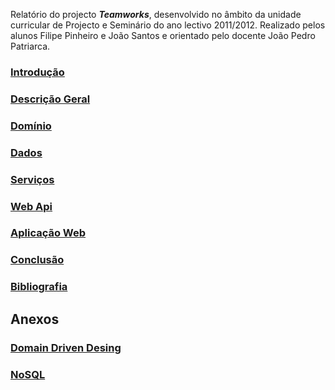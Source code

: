 Relatório do projecto ***Teamworks***, desenvolvido no âmbito da unidade curricular de Projecto e Seminário do ano lectivo 2011/2012. 
Realizado pelos alunos Filipe Pinheiro e João Santos e orientado pelo docente João Pedro Patriarca.

<!--- main -->

### [Introdução](https://github.com/isel-leic-ps/LI61N-G07/blob/master/doc/rfinal/introducao.md)

### [Descrição Geral](https://github.com/isel-leic-ps/LI61N-G07/blob/master/doc/rfinal/descricao-geral.md)

### [Domínio](https://github.com/isel-leic-ps/LI61N-G07/blob/master/doc/rfinal/dominio.md)

### [Dados](https://github.com/isel-leic-ps/LI61N-G07/blob/master/doc/rfinal/dados.md)

### [Serviços](https://github.com/isel-leic-ps/LI61N-G07/blob/master/doc/rfinal/servicos.md)

### [Web Api](https://github.com/isel-leic-ps/LI61N-G07/blob/master/doc/rfinal/web-api.md)

### [Aplicação Web](https://github.com/isel-leic-ps/LI61N-G07/blob/master/doc/rfinal/aplicacao-web.md)
  
### [Conclusão](https://github.com/isel-leic-ps/LI61N-G07/blob/master/doc/rfinal/conclusao.md)

### [Bibliografia](https://github.com/isel-leic-ps/LI61N-G07/blob/master/doc/rfinal/referencias.md)

<!--- appendix -->

Anexos
-

### [Domain Driven Desing](https://github.com/isel-leic-ps/LI61N-G07/blob/master/doc/rfinal/domain-driven-design.md)

### [NoSQL](https://github.com/isel-leic-ps/LI61N-G07/blob/master/doc/rfinal/nosql.md)
